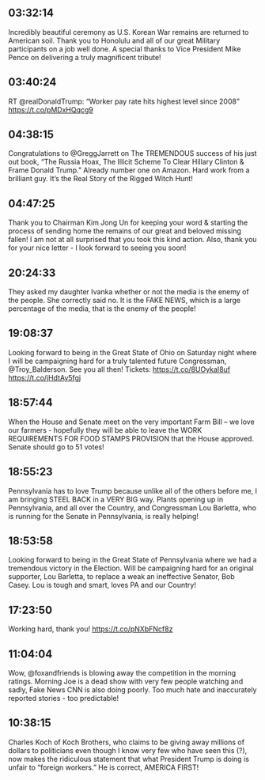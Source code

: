## 03:32:14
Incredibly beautiful ceremony as U.S. Korean War remains are returned to American soil. Thank you to Honolulu and all of our great Military participants on a job well done. A special thanks to Vice President Mike Pence on delivering a truly magnificent tribute!
## 03:40:24
RT @realDonaldTrump: “Worker pay rate hits highest level since 2008” https://t.co/pMDxHQqcg9
## 04:38:15
Congratulations to  @GreggJarrett on The TREMENDOUS success of his just out book, “The Russia Hoax, The Illicit Scheme To Clear Hillary Clinton &amp; Frame Donald Trump.” Already number one on Amazon. Hard work from a brilliant guy. It’s the Real Story of the Rigged Witch Hunt!
## 04:47:25
Thank you to Chairman Kim Jong Un for keeping your word &amp; starting the process of sending home the remains of our great and beloved missing fallen! I am not at all surprised that you took this kind action. Also, thank you for your nice letter - l look forward to seeing you soon!
## 20:24:33
They asked my daughter Ivanka whether or not the media is the enemy of the people. She correctly said no. It is the FAKE NEWS, which is a large percentage of the media, that is the enemy of the people!
## 19:08:37
Looking forward to being in the Great State of Ohio on Saturday night where I will be campaigning hard for a truly talented future Congressman, @Troy_Balderson. See you all then! Tickets: https://t.co/8UOykaI8uf https://t.co/jHdtAy5fgj
## 18:57:44
When the House and Senate meet on the very important Farm Bill – we love our farmers - hopefully they will be able to leave the WORK REQUIREMENTS FOR FOOD STAMPS PROVISION that the House approved. Senate should go to 51 votes!
## 18:55:23
Pennsylvania has to love Trump because unlike all of the others before me, I am bringing STEEL BACK in a VERY BIG way. Plants opening up in Pennsylvania, and all over the Country, and Congressman Lou Barletta, who is running for the Senate in Pennsylvania, is really helping!
## 18:53:58
Looking forward to being in the Great State of Pennsylvania where we had a tremendous victory in the Election. Will be campaigning hard for an original supporter, Lou Barletta, to replace a weak an ineffective Senator, Bob Casey. Lou is tough and smart, loves PA and our Country!
## 17:23:50
Working hard, thank you! https://t.co/pNXbFNcf8z
## 11:04:04
Wow, @foxandfriends is blowing away the competition in the morning ratings. Morning Joe is a dead show with very few people watching and sadly, Fake News CNN is also doing poorly. Too much hate and inaccurately reported stories - too predictable!
## 10:38:15
Charles Koch of Koch Brothers, who claims to be giving away millions of dollars to politicians even though I know very few who have seen this (?), now makes the ridiculous statement that what President Trump is doing is unfair to “foreign workers.” He is correct, AMERICA FIRST!
